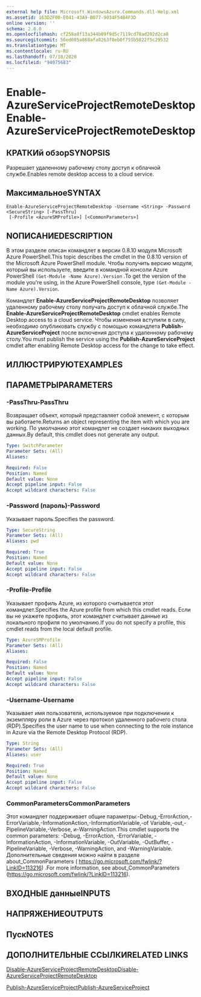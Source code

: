 ```yaml
---
external help file: Microsoft.WindowsAzure.Commands.dll-Help.xml
ms.assetid: 163D2F00-E041-43A9-B077-9034F54B4F3D
online version: ''
schema: 2.0.0
ms.openlocfilehash: cf258a8f13a344b09f9d5c7119cd78ad202d2ca0
ms.sourcegitcommit: 56ed085a868afa8263f8eb0f755b5822f5c29532
ms.translationtype: MT
ms.contentlocale: ru-RU
ms.lasthandoff: 07/18/2020
ms.locfileid: "94075683"
---
```

# <span data-ttu-id="d6fcf-101">Enable-AzureServiceProjectRemoteDesktop</span><span class="sxs-lookup"><span data-stu-id="d6fcf-101">Enable-AzureServiceProjectRemoteDesktop</span></span>

## <span data-ttu-id="d6fcf-102">КРАТКИй обзор</span><span class="sxs-lookup"><span data-stu-id="d6fcf-102">SYNOPSIS</span></span>
<span data-ttu-id="d6fcf-103">Разрешает удаленному рабочему столу доступ к облачной службе.</span><span class="sxs-lookup"><span data-stu-id="d6fcf-103">Enables remote desktop access to a cloud service.</span></span>

## <span data-ttu-id="d6fcf-104">Максимальное</span><span class="sxs-lookup"><span data-stu-id="d6fcf-104">SYNTAX</span></span>

```
Enable-AzureServiceProjectRemoteDesktop -Username <String> -Password <SecureString> [-PassThru]
 [-Profile <AzureSMProfile>] [<CommonParameters>]
```

## <span data-ttu-id="d6fcf-105">NОПИСАНИЕ</span><span class="sxs-lookup"><span data-stu-id="d6fcf-105">DESCRIPTION</span></span>
<span data-ttu-id="d6fcf-106">В этом разделе описан командлет в версии 0.8.10 модуля Microsoft Azure PowerShell.</span><span class="sxs-lookup"><span data-stu-id="d6fcf-106">This topic describes the cmdlet in the 0.8.10 version of the Microsoft Azure PowerShell module.</span></span>
<span data-ttu-id="d6fcf-107">Чтобы получить версию модуля, который вы используете, введите в командной консоли Azure PowerShell `(Get-Module -Name Azure).Version` .</span><span class="sxs-lookup"><span data-stu-id="d6fcf-107">To get the version of the module you're using, in the Azure PowerShell console, type `(Get-Module -Name Azure).Version`.</span></span>

<span data-ttu-id="d6fcf-108">Командлет **Enable-AzureServiceProjectRemoteDesktop** позволяет удаленному рабочему столу получать доступ к облачной службе.</span><span class="sxs-lookup"><span data-stu-id="d6fcf-108">The **Enable-AzureServiceProjectRemoteDesktop** cmdlet enables Remote Desktop access to a cloud service.</span></span>
<span data-ttu-id="d6fcf-109">Чтобы изменения вступили в силу, необходимо опубликовать службу с помощью командлета **Publish-AzureServiceProject** после включения доступа к удаленному рабочему столу.</span><span class="sxs-lookup"><span data-stu-id="d6fcf-109">You must publish the service using the **Publish-AzureServiceProject** cmdlet after enabling Remote Desktop access for the change to take effect.</span></span>

## <span data-ttu-id="d6fcf-110">ИЛЛЮСТРИРУЮТ</span><span class="sxs-lookup"><span data-stu-id="d6fcf-110">EXAMPLES</span></span>

## <span data-ttu-id="d6fcf-111">ПАРАМЕТРЫ</span><span class="sxs-lookup"><span data-stu-id="d6fcf-111">PARAMETERS</span></span>

### <span data-ttu-id="d6fcf-112">-PassThru</span><span class="sxs-lookup"><span data-stu-id="d6fcf-112">-PassThru</span></span>
<span data-ttu-id="d6fcf-113">Возвращает объект, который представляет собой элемент, с которым вы работаете.</span><span class="sxs-lookup"><span data-stu-id="d6fcf-113">Returns an object representing the item with which you are working.</span></span>
<span data-ttu-id="d6fcf-114">По умолчанию этот командлет не создает никаких выходных данных.</span><span class="sxs-lookup"><span data-stu-id="d6fcf-114">By default, this cmdlet does not generate any output.</span></span>

```yaml
Type: SwitchParameter
Parameter Sets: (All)
Aliases: 

Required: False
Position: Named
Default value: None
Accept pipeline input: False
Accept wildcard characters: False
```

### <span data-ttu-id="d6fcf-115">-Password (пароль)</span><span class="sxs-lookup"><span data-stu-id="d6fcf-115">-Password</span></span>
<span data-ttu-id="d6fcf-116">Указывает пароль.</span><span class="sxs-lookup"><span data-stu-id="d6fcf-116">Specifies the password.</span></span>

```yaml
Type: SecureString
Parameter Sets: (All)
Aliases: pwd

Required: True
Position: Named
Default value: None
Accept pipeline input: False
Accept wildcard characters: False
```

### <span data-ttu-id="d6fcf-117">-Profile</span><span class="sxs-lookup"><span data-stu-id="d6fcf-117">-Profile</span></span>
<span data-ttu-id="d6fcf-118">Указывает профиль Azure, из которого считывается этот командлет.</span><span class="sxs-lookup"><span data-stu-id="d6fcf-118">Specifies the Azure profile from which this cmdlet reads.</span></span>
<span data-ttu-id="d6fcf-119">Если вы не укажете профиль, этот командлет считывает данные из локального профиля по умолчанию.</span><span class="sxs-lookup"><span data-stu-id="d6fcf-119">If you do not specify a profile, this cmdlet reads from the local default profile.</span></span>

```yaml
Type: AzureSMProfile
Parameter Sets: (All)
Aliases: 

Required: False
Position: Named
Default value: None
Accept pipeline input: False
Accept wildcard characters: False
```

### <span data-ttu-id="d6fcf-120">-Username</span><span class="sxs-lookup"><span data-stu-id="d6fcf-120">-Username</span></span>
<span data-ttu-id="d6fcf-121">Указывает имя пользователя, используемое при подключении к экземпляру роли в Azure через протокол удаленного рабочего стола (RDP).</span><span class="sxs-lookup"><span data-stu-id="d6fcf-121">Specifies the user name to use when connecting to the role instance in Azure via the Remote Desktop Protocol (RDP).</span></span>

```yaml
Type: String
Parameter Sets: (All)
Aliases: user

Required: True
Position: Named
Default value: None
Accept pipeline input: False
Accept wildcard characters: False
```

### <span data-ttu-id="d6fcf-122">CommonParameters</span><span class="sxs-lookup"><span data-stu-id="d6fcf-122">CommonParameters</span></span>
<span data-ttu-id="d6fcf-123">Этот командлет поддерживает общие параметры:-Debug,-ErrorAction,-ErrorVariable,-InformationAction,-InformationVariable,-of Variable,-out,-PipelineVariable,-Verbose, и-WarningAction.</span><span class="sxs-lookup"><span data-stu-id="d6fcf-123">This cmdlet supports the common parameters: -Debug, -ErrorAction, -ErrorVariable, -InformationAction, -InformationVariable, -OutVariable, -OutBuffer, -PipelineVariable, -Verbose, -WarningAction, and -WarningVariable.</span></span> <span data-ttu-id="d6fcf-124">Дополнительные сведения можно найти в разделе about_CommonParameters ( https://go.microsoft.com/fwlink/?LinkID=113216) .</span><span class="sxs-lookup"><span data-stu-id="d6fcf-124">For more information, see about_CommonParameters (https://go.microsoft.com/fwlink/?LinkID=113216).</span></span>

## <span data-ttu-id="d6fcf-125">ВХОДНЫЕ данные</span><span class="sxs-lookup"><span data-stu-id="d6fcf-125">INPUTS</span></span>

## <span data-ttu-id="d6fcf-126">НАПРЯЖЕНИЕ</span><span class="sxs-lookup"><span data-stu-id="d6fcf-126">OUTPUTS</span></span>

## <span data-ttu-id="d6fcf-127">Пуск</span><span class="sxs-lookup"><span data-stu-id="d6fcf-127">NOTES</span></span>

## <span data-ttu-id="d6fcf-128">ДОПОЛНИТЕЛЬНЫЕ ССЫЛКИ</span><span class="sxs-lookup"><span data-stu-id="d6fcf-128">RELATED LINKS</span></span>

[<span data-ttu-id="d6fcf-129">Disable-AzureServiceProjectRemoteDesktop</span><span class="sxs-lookup"><span data-stu-id="d6fcf-129">Disable-AzureServiceProjectRemoteDesktop</span></span>](./Disable-AzureServiceProjectRemoteDesktop.md)

[<span data-ttu-id="d6fcf-130">Publish-AzureServiceProject</span><span class="sxs-lookup"><span data-stu-id="d6fcf-130">Publish-AzureServiceProject</span></span>](./Publish-AzureServiceProject.md)


